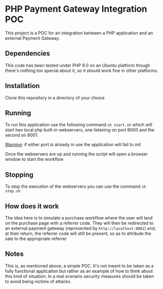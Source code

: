 # PHP Payment Gateway Integration POC

This project is a POC for an integration between a PHP application and an external Payment Gateway.

## Dependencies

This code has been tested under PHP 8.0 on an Ubuntu platform though there's nothing too special about it, so it should work fine in other platforms.

## Installation

Clone this repository in a directory of your choice

## Running

To run this application use the following command `sh start.sh` which will start two local php built-in webservers, one listening on port 8000 and the second on 8001.

<u>Warning</u>: if either port is already in use the application will fail to init

Once the webservers are up and running the script will open a browser window to start the workflow

## Stopping

To stop the execution of the webservers you can use the command `sh stop.sh`

## How does it work

The idea here is to simulate a purchase workflow where the user will land on the purchase page with a referrer code. They will then be redirected to an external payment gateway (represented by `http://localhost:8001`) and, at their return, the referrer code will still be present, so as to attribute the sale to the appropriate referrer

## Notes

This is, as mentioned above, a simple POC. It's not meant to be taken as a fully functional application but rather as an example of how to think about this kind of situation. In a real scenario security measures should be taken to avoid being victims of attacks.